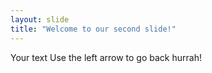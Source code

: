 ```yaml
---
layout: slide
title: "Welcome to our second slide!"
---
```

Your text
Use the left arrow to go back hurrah!
